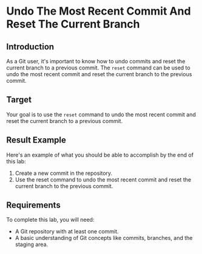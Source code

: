 # Undo The Most Recent Commit And Reset The Current Branch

## Introduction

As a Git user, it's important to know how to undo commits and reset the current branch to a previous commit. The `reset` command can be used to undo the most recent commit and reset the current branch to the previous commit.

## Target

Your goal is to use the `reset` command to undo the most recent commit and reset the current branch to a previous commit.

## Result Example

Here's an example of what you should be able to accomplish by the end of this lab:

1. Create a new commit in the repository.
2. Use the reset command to undo the most recent commit and reset the current branch to the previous commit.

## Requirements

To complete this lab, you will need:

- A Git repository with at least one commit.
- A basic understanding of Git concepts like commits, branches, and the staging area.
